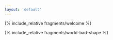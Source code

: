 ```yaml
---
layout: 'default'
---
```


{% include_relative fragments/welcome %}

{% include_relative fragments/world-bad-shape %}



<!--

<h2 class="expandable" data-toggle="collapse" data-target=".systemic-issues">The problems are systemic</h3>
<p class="systemic-issues collapse">This is occurring legally within global capitalism.</p>
<h2 class="expandable" data-toggle="collapse" data-target=".new-systems-possible">New a better systems are possible</h2>
<h3 class="new-systems-possible collapse">Democracy / capitalism are 300 years old</h3>
<h3 class="new-systems-possible collapse">Modern science and technology</h3>
<h2>We can create something with open source and collaboration</h2> -->
